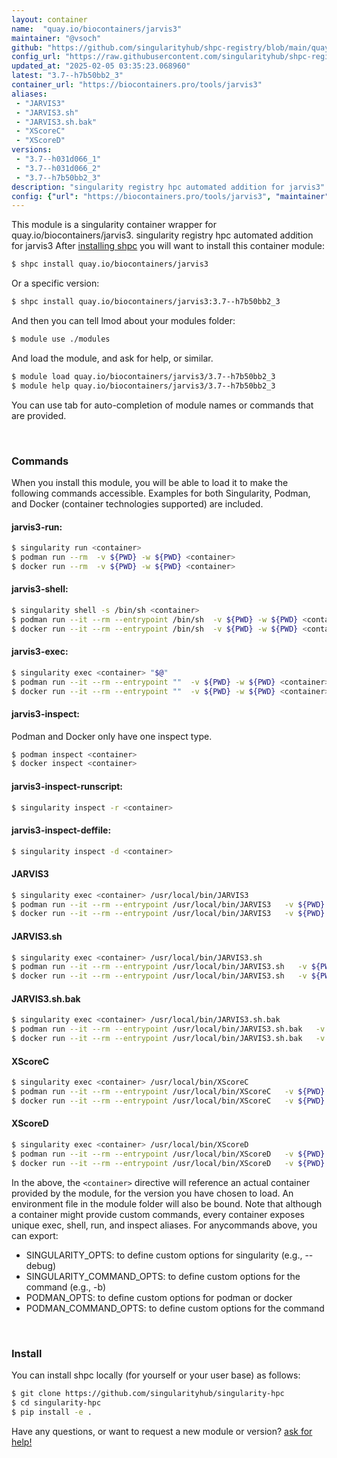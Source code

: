 ```yaml
---
layout: container
name:  "quay.io/biocontainers/jarvis3"
maintainer: "@vsoch"
github: "https://github.com/singularityhub/shpc-registry/blob/main/quay.io/biocontainers/jarvis3/container.yaml"
config_url: "https://raw.githubusercontent.com/singularityhub/shpc-registry/main/quay.io/biocontainers/jarvis3/container.yaml"
updated_at: "2025-02-05 03:35:23.068960"
latest: "3.7--h7b50bb2_3"
container_url: "https://biocontainers.pro/tools/jarvis3"
aliases:
 - "JARVIS3"
 - "JARVIS3.sh"
 - "JARVIS3.sh.bak"
 - "XScoreC"
 - "XScoreD"
versions:
 - "3.7--h031d066_1"
 - "3.7--h031d066_2"
 - "3.7--h7b50bb2_3"
description: "singularity registry hpc automated addition for jarvis3"
config: {"url": "https://biocontainers.pro/tools/jarvis3", "maintainer": "@vsoch", "description": "singularity registry hpc automated addition for jarvis3", "latest": {"3.7--h7b50bb2_3": "sha256:cfd9eae1a261d94bcff77f8e8e7761fd8eaf326490feec9688826d705365b9e8"}, "tags": {"3.7--h031d066_1": "sha256:599b15086e057612cc1cf3d0278d93692df3131130e73b8f4b964d0d1093a982", "3.7--h031d066_2": "sha256:531cccca30b664bcdeba2cd7154b75e5687a63aa0fedd68174a42b3fa9a9cab1", "3.7--h7b50bb2_3": "sha256:cfd9eae1a261d94bcff77f8e8e7761fd8eaf326490feec9688826d705365b9e8"}, "docker": "quay.io/biocontainers/jarvis3", "aliases": {"JARVIS3": "/usr/local/bin/JARVIS3", "JARVIS3.sh": "/usr/local/bin/JARVIS3.sh", "JARVIS3.sh.bak": "/usr/local/bin/JARVIS3.sh.bak", "XScoreC": "/usr/local/bin/XScoreC", "XScoreD": "/usr/local/bin/XScoreD"}}
---
```


This module is a singularity container wrapper for quay.io/biocontainers/jarvis3.
singularity registry hpc automated addition for jarvis3
After [installing shpc](#install) you will want to install this container module:


```bash
$ shpc install quay.io/biocontainers/jarvis3
```

Or a specific version:

```bash
$ shpc install quay.io/biocontainers/jarvis3:3.7--h7b50bb2_3
```

And then you can tell lmod about your modules folder:

```bash
$ module use ./modules
```

And load the module, and ask for help, or similar.

```bash
$ module load quay.io/biocontainers/jarvis3/3.7--h7b50bb2_3
$ module help quay.io/biocontainers/jarvis3/3.7--h7b50bb2_3
```

You can use tab for auto-completion of module names or commands that are provided.

<br>

### Commands

When you install this module, you will be able to load it to make the following commands accessible.
Examples for both Singularity, Podman, and Docker (container technologies supported) are included.

#### jarvis3-run:

```bash
$ singularity run <container>
$ podman run --rm  -v ${PWD} -w ${PWD} <container>
$ docker run --rm  -v ${PWD} -w ${PWD} <container>
```

#### jarvis3-shell:

```bash
$ singularity shell -s /bin/sh <container>
$ podman run --it --rm --entrypoint /bin/sh  -v ${PWD} -w ${PWD} <container>
$ docker run --it --rm --entrypoint /bin/sh  -v ${PWD} -w ${PWD} <container>
```

#### jarvis3-exec:

```bash
$ singularity exec <container> "$@"
$ podman run --it --rm --entrypoint ""  -v ${PWD} -w ${PWD} <container> "$@"
$ docker run --it --rm --entrypoint ""  -v ${PWD} -w ${PWD} <container> "$@"
```

#### jarvis3-inspect:

Podman and Docker only have one inspect type.

```bash
$ podman inspect <container>
$ docker inspect <container>
```

#### jarvis3-inspect-runscript:

```bash
$ singularity inspect -r <container>
```

#### jarvis3-inspect-deffile:

```bash
$ singularity inspect -d <container>
```


#### JARVIS3

```bash
$ singularity exec <container> /usr/local/bin/JARVIS3
$ podman run --it --rm --entrypoint /usr/local/bin/JARVIS3   -v ${PWD} -w ${PWD} <container> -c " $@"
$ docker run --it --rm --entrypoint /usr/local/bin/JARVIS3   -v ${PWD} -w ${PWD} <container> -c " $@"
```


#### JARVIS3.sh

```bash
$ singularity exec <container> /usr/local/bin/JARVIS3.sh
$ podman run --it --rm --entrypoint /usr/local/bin/JARVIS3.sh   -v ${PWD} -w ${PWD} <container> -c " $@"
$ docker run --it --rm --entrypoint /usr/local/bin/JARVIS3.sh   -v ${PWD} -w ${PWD} <container> -c " $@"
```


#### JARVIS3.sh.bak

```bash
$ singularity exec <container> /usr/local/bin/JARVIS3.sh.bak
$ podman run --it --rm --entrypoint /usr/local/bin/JARVIS3.sh.bak   -v ${PWD} -w ${PWD} <container> -c " $@"
$ docker run --it --rm --entrypoint /usr/local/bin/JARVIS3.sh.bak   -v ${PWD} -w ${PWD} <container> -c " $@"
```


#### XScoreC

```bash
$ singularity exec <container> /usr/local/bin/XScoreC
$ podman run --it --rm --entrypoint /usr/local/bin/XScoreC   -v ${PWD} -w ${PWD} <container> -c " $@"
$ docker run --it --rm --entrypoint /usr/local/bin/XScoreC   -v ${PWD} -w ${PWD} <container> -c " $@"
```


#### XScoreD

```bash
$ singularity exec <container> /usr/local/bin/XScoreD
$ podman run --it --rm --entrypoint /usr/local/bin/XScoreD   -v ${PWD} -w ${PWD} <container> -c " $@"
$ docker run --it --rm --entrypoint /usr/local/bin/XScoreD   -v ${PWD} -w ${PWD} <container> -c " $@"
```



In the above, the `<container>` directive will reference an actual container provided
by the module, for the version you have chosen to load. An environment file in the
module folder will also be bound. Note that although a container
might provide custom commands, every container exposes unique exec, shell, run, and
inspect aliases. For anycommands above, you can export:

 - SINGULARITY_OPTS: to define custom options for singularity (e.g., --debug)
 - SINGULARITY_COMMAND_OPTS: to define custom options for the command (e.g., -b)
 - PODMAN_OPTS: to define custom options for podman or docker
 - PODMAN_COMMAND_OPTS: to define custom options for the command

<br>

### Install

You can install shpc locally (for yourself or your user base) as follows:

```bash
$ git clone https://github.com/singularityhub/singularity-hpc
$ cd singularity-hpc
$ pip install -e .
```

Have any questions, or want to request a new module or version? [ask for help!](https://github.com/singularityhub/singularity-hpc/issues)